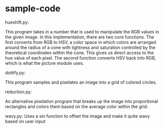 # sample-code
hueshift.py:

This program takes in a number that is used to manipulate the RGB values in the given image. In this implementation, there are two core functions. The first converts from RGB to HSV, a color space in which colors are arranged around the radius of a cone with lightness and saturation controlled by the theoretical coordinates within the cone. This gives us direct access to the hue value of each pixel. The second function converts HSV back into RGB, which is what the picture module uses.

dottify.py:

This program samples and pixelates an image into a grid of colored circles.

reduction.py:

An alternative pixelation program that breaks up the image into proportional rectangles and colors them based on the average color within the grid.

wavy.py:
Uses a sin function to offset the image and make it quite wavy based on user input

